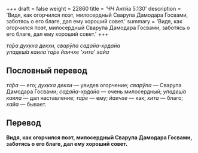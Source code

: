 +++
draft = false
weight = 22860
title = 'ЧЧ Антйа 5.130'
description = 'Видя, как огорчился поэт, милосердный Сварупа Дамодара Госвами, заботясь о его благе, дал ему хороший совет.'
summary = 'Видя, как огорчился поэт, милосердный Сварупа Дамодара Госвами, заботясь о его благе, дал ему хороший совет.'
+++

_та̄ра дух̣кха декхи, сварӯпа садайа-хр̣дайа  
упадеш́а каила̄ та̄ре йаичхе ‘хита’ хайа_

## Пословный перевод

_та̄ра_ — его; _дух̣кха_ _декхи_ — увидев огорчение; _сварӯпа_ — Сварупа Дамодара Госвами; _садайа_\-_хр̣дайа_ — очень милосердный; _упадеш́а_ _каила̄_ — дал наставление; _та̄ре_ — ему; _йаичхе_ — как; _хита_ — благо; _хайа_ — бывает.

## Перевод

**Видя, как огорчился поэт, милосердный Сварупа Дамодара Госвами, заботясь о его благе, дал ему хороший совет.**

